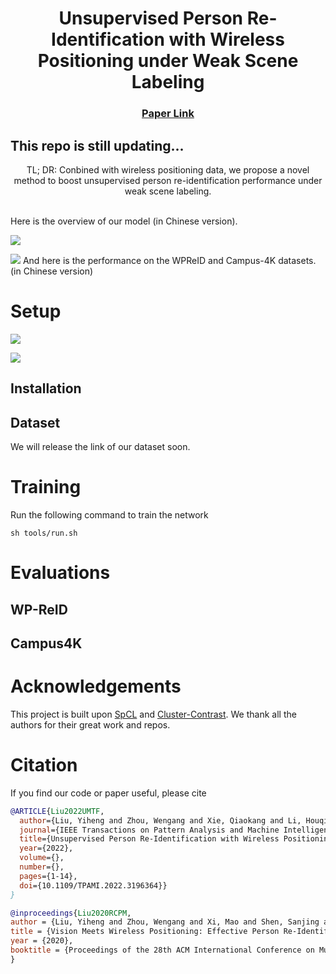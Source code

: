 <p align="center">

  <h1 align="center">Unsupervised Person Re-Identification with Wireless Positioning under Weak Scene Labeling </h1>
  <h3 align="center"><a href="https://arxiv.org/abs/2110.15610">Paper Link </a> </h3>
  <div align="center"></div>
</p>

## This repo is still updating...

<p align="center">
TL; DR: Conbined with wireless positioning data, we propose a novel method to boost unsupervised person re-identification performance under weak scene labeling.
</p>
<br>
Here is the overview of our model (in Chinese version).

![](assets/framework_cn.jpg)

![](assets/afm_cn.jpg)
And here is the performance on the WPReID and Campus-4K datasets. (in Chinese version)
# Setup

![](assets/performance_wpreid_cn.jpg)

![](assets/performance_4k_cn.jpg)

## Installation

## Dataset
We will release the link of our dataset soon.
# Training

Run the following command to train the network
```
sh tools/run.sh
```
# Evaluations

## WP-ReID

## Campus4K


# Acknowledgements
This project is built upon [SpCL](https://github.com/yxgeee/SpCL) and [Cluster-Contrast](https://github.com/alibaba/cluster-contrast-reid). We thank all the authors for their great work and repos. 


# Citation
If you find our code or paper useful, please cite
```bibtex
@ARTICLE{Liu2022UMTF,
  author={Liu, Yiheng and Zhou, Wengang and Xie, Qiaokang and Li, Houqiang},
  journal={IEEE Transactions on Pattern Analysis and Machine Intelligence}, 
  title={Unsupervised Person Re-Identification with Wireless Positioning under Weak Scene Labeling}, 
  year={2022},
  volume={},
  number={},
  pages={1-14},
  doi={10.1109/TPAMI.2022.3196364}}
}
```

```bibtex
@inproceedings{Liu2020RCPM,
author = {Liu, Yiheng and Zhou, Wengang and Xi, Mao and Shen, Sanjing and Li, Houqiang},
title = {Vision Meets Wireless Positioning: Effective Person Re-Identification with Recurrent Context Propagation},
year = {2020},
booktitle = {Proceedings of the 28th ACM International Conference on Multimedia},
}
```
